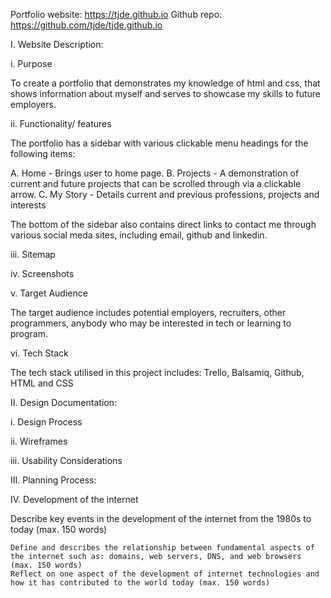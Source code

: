 
Portfolio website: https://tjde.github.io
Github repo: https://github.com/tjde/tjde.github.io

I. Website Description:

i. Purpose

To create a portfolio that demonstrates my knowledge of html and css, that shows information about myself and serves to showcase my skills to future employers.

ii. Functionality/ features

The portfolio has a sidebar with various clickable menu headings for the following items:

A. Home - Brings user to home page.
B. Projects - A demonstration of current and future projects that can be scrolled through via a clickable arrow.
C. My Story - Details current and previous professions, projects and interests

The bottom of the sidebar also contains direct links to contact me through various social meda sites, including email, github and linkedin.

iii. Sitemap

iv. Screenshots



v. Target Audience

The target audience includes potential employers, recruiters, other programmers, anybody who may be interested in tech or learning to program.

vi. Tech Stack

The tech stack utilised in this project includes: Trello, Balsamiq, Github, HTML and CSS

II. Design Documentation:

i. Design Process

ii. Wireframes

iii. Usability Considerations


III. Planning Process:

IV. Development of the internet

 Describe key events in the development of the internet from the 1980s to today (max. 150 words)


    Define and describes the relationship between fundamental aspects of the internet such as: domains, web servers, DNS, and web browsers (max. 150 words)
    Reflect on one aspect of the development of internet technologies and how it has contributed to the world today (max. 150 words)








<!-- Description

This project is to be completed individually.

You are to design, build, deploy and present a portfolio website.

At a minimum, your website must include the following information,

    Your name and contact details.
    Links to your Github and LinkedIn accounts.
    Information about you to demonstrate your personality.
    Your study and work history.

Your portfolio website forms part of the greater internet. A fullstack developer must have an appreciation & understanding of the historical and technical aspects of the web. To satisfy diploma requirements, include short answers to the following questions in your documentation,

    Describe key events in the development of the internet from the 1980s to today (max. 150 words)
    Define and describes the relationship between fundamental aspects of the internet such as: domains, web servers, DNS, and web browsers (max. 150 words)
    Reflect on one aspect of the development of internet technologies and how it has contributed to the world today (max. 150 words)

Deliverable
	

Description
	

Location
(in Zip file)

README.md
	

Project documentation is to be compiled as a single markdown file named README.md

This file should contain,

    A link (URL) to your published portfolio website
    A link to your GitHub repository
        Ensure the repository (repo) is accessible by your Educators
    Description of your portfolio website, including,
        Purpose
        Functionality / features
        Sitemap
        Screenshots
        Target audience
        Tech stack (e.g. html, css, deployment platform, etc)
    Design documentation including,
        Design process
        Wireframes
        Personal logo (optional)
        Usability considerations
    Details of planning process including,
        Project plan & timeline
        Screenshots of Trello board(s)

    Short Answer Q&A - Include short answers to the following questions,
        Describe key events in the development of the internet from the 1980s to today (max. 150 words)
        Define and describes the relationship between fundamental aspects of the internet such as: domains, web servers, DNS, and web browsers (max. 150 words)
        Reflect on one aspect of the development of internet technologies and how it has contributed to the world today (max. 150 words)

	

/
(Root folder of your zip file)

Resources
	

All files linked by the README.md file must be included in a folder named docs

All resources included in this folder must be in either png, jpeg, pdf, or markdown format
	

docs/

Source Code
	

Source code for your entire website
	
https://coderacademy.instructure.com/courses/162/assignments/732
src/ -->

